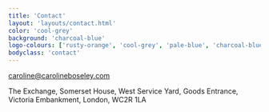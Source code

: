 ```yaml
---
title: 'Contact'
layout: 'layouts/contact.html'
color: 'cool-grey'
background: 'charcoal-blue'
logo-colours: ['rusty-orange', 'cool-grey', 'pale-blue', 'charcoal-blue']
bodyclass: 'contact'
---
```


<a href="mailto:caroline@carolineboseley.co.uk">caroline@carolineboseley.com</a>

The Exchange, Somerset House, West Service Yard, Goods Entrance, Victoria Embankment, London, WC2R 1LA